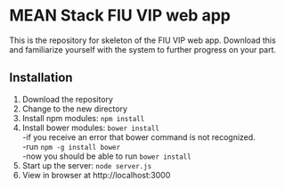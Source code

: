 # MEAN Stack FIU VIP web app

This is the repository for skeleton of the FIU VIP web app. Download this and familiarize yourself with the system to further progress on your part. 

## Installation
1. Download the repository
2. Change to the new directory
3. Install npm modules: `npm install`
5. Install bower modules: `bower install`  
	-if you receive an error that bower command is not recognized.  
	-run `npm -g install bower`  
	-now you should be able to run `bower install`  
6. Start up the server: `node server.js`
7. View in browser at http://localhost:3000
